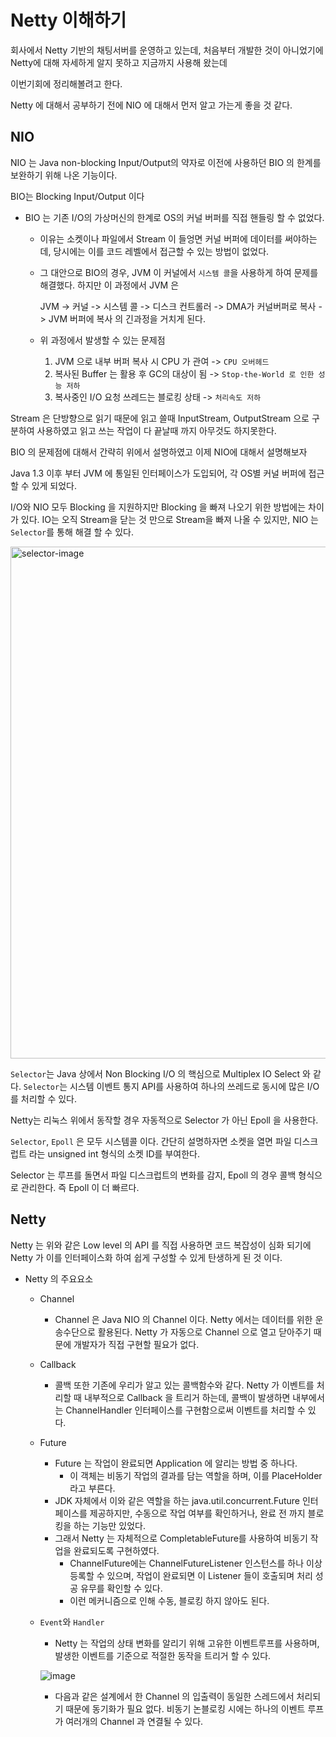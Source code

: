 # Netty 이해하기

회사에서 Netty 기반의 채팅서버를 운영하고 있는데, 처음부터 개발한 것이 아니었기에 Netty에 대해 자세하게 알지 못하고 지금까지 사용해 왔는데

이번기회에 정리해볼려고 한다.

Netty 에 대해서 공부하기 전에 NIO 에 대해서 먼저 알고 가는게 좋을 것 같다.

## NIO

NIO 는 Java non-blocking Input/Output의 약자로 이전에 사용하던 BIO 의 한계를 보완하기 위해 나온 기능이다.

BIO는 Blocking Input/Output 이다

- BIO 는 기존 I/O의 가상머신의 한계로 OS의 커널 버퍼를 직접 핸들링 할 수 없었다.
  - 이유는 소켓이나 파일에서 Stream 이 들엉면 커널 버퍼에 데이터를 써야하는데, 당시에는 이를 코드 레벨에서 접근할 수 있는 방법이 없었다.
  - 그 대안으로 BIO의 경우, JVM 이 커널에서 `시스템 콜`을 사용하게 하여 문제를 해결했다. 하지만 이 과정에서 JVM 은

    JVM -> 커널 -> 시스템 콜 -> 디스크 컨트롤러 -> DMA가 커널버퍼로 복사 -> JVM 버퍼에 복사 의 긴과정을 거치게 된다.
  - 위 과정에서 발생할 수 있는 문제점
    1. JVM 으로 내부 버퍼 복사 시 CPU 가 관여 -> `CPU 오버헤드`
    2. 복사된 Buffer 는 활용 후 GC의 대상이 됨 -> `Stop-the-World 로 인한 성능 저하`
    3. 복사중인 I/O 요청 쓰레드는 블로킹 상태 -> `처리속도 저하`

Stream 은 단방향으로 읽기 때문에 읽고 쓸때 InputStream, OutputStream 으로 구분하여 사용하였고 읽고 쓰는 작업이 다 끝날때 까지 아무것도 하지못한다.

BIO 의 문제점에 대해서 간략히 위에서 설명하였고 이제 NIO에 대해서 설명해보자

Java 1.3 이후 부터 JVM 에 통일된 인터페이스가 도입되어, 각 OS별 커널 버퍼에 접근할 수 있게 되었다.

I/O와 NIO 모두 Blocking 을 지원하지만 Blocking 을 빠져 나오기 위한 방법에는 차이가 있다. IO는 오직 Stream을 닫는 것 만으로 Stream을 빠져 나올 수 있지만, NIO 는 `Selector`를 통해 해결 할 수 있다.

<img width="819" alt="selector-image" src="https://github.com/user-attachments/assets/1ba1ee07-9e01-4962-af4d-321499efb481">


`Selector`는 Java 상에서 Non Blocking I/O 의 핵심으로 Multiplex IO Select 와 같다. `Selector`는 시스템 이벤트 통지 API를 사용하여 하나의 쓰레드로 동시에 많은 I/O를 처리할 수 있다.

Netty는 리눅스 위에서 동작할 경우 자동적으로 Selector 가 아닌 Epoll 을 사용한다.

`Selector`, `Epoll` 은 모두 시스템콜 이다. 간단히 설명하자면 소켓을 열면 파일 디스크럽트 라는 unsigned int 형식의 소켓 ID를 부여한다.

Selector 는 루프를 돌면서 파일 디스크럽트의 변화를 감지, Epoll 의 경우 콜백 형식으로 관리한다. 즉 Epoll 이 더 빠르다.

## Netty

Netty 는 위와 같은 Low level 의 API 를 직접 사용하면 코드 복잡성이 심화 되기에 Netty 가 이를 인터페이스화 하여 쉽게 구성할 수 있게 탄생하게 된 것 이다.

- Netty 의 주요요소
  - Channel
    - Channel 은 Java NIO 의 Channel 이다. Netty 에서는 데이터를 위한 운송수단으로 활용된다. Netty 가 자동으로 Channel 으로 열고 닫아주기 때문에 개발자가 직접 구현할 필요가 없다.
   
  - Callback
    - 콜백 또한 기존에 우리가 알고 있는 콜백함수와 같다. Netty 가 이벤트를 처리할 때 내부적으로 Callback 을 트리거 하는데, 콜백이 발생하면 내부에서는 ChannelHandler 인터페이스를 구현함으로써 이벤트를 처리할 수 있다.

  - Future
    - Future 는 작업이 완료되면 Application 에 알리는 방법 중 하나다.
      - 이 객체는 비동기 작업의 결과를 담는 역할을 하며, 이를 PlaceHolder 라고 부른다.
    - JDK 자체에서 이와 같은 역할을 하는 java.util.concurrent.Future 인터페이스를 제공하지만, 수동으로 작업 여부를 확인하거나, 완료 전 까지 블로킹을 하는 기능만 있었다.
    - 그래서 Netty 는 자체적으로 CompletableFuture를 사용하여 비동기 작업을 완료되도록 구현하였다.
      - ChannelFuture에는 ChannelFutureListener 인스턴스를 하나 이상 등록할 수 있으며, 작업이 완료되면 이 Listener 들이 호출되며 처리 성공 유무를 확인할 수 있다.
      - 이런 메커니즘으로 인해 수동, 블로킹 하지 않아도 된다.
     
  - `Event`와 `Handler`
    - Netty 는 작업의 상태 변화를 알리기 위해 고유한 이벤트루프를 사용하며, 발생한 이벤트를 기준으로 적절한 동작을 트리거 할 수 있다.

    ![image](https://github.com/user-attachments/assets/e9c4c609-b0ab-4dce-9ebd-4984e3a8b044)

    - 다음과 같은 설계에서 한 Channel 의 입출력이 동일한 스레드에서 처리되기 때문에 동기화가 필요 없다. 비동기 논블로킹 시에는 하나의 이벤트 루프가 여러개의 Channel 과 연결될 수 있다.
